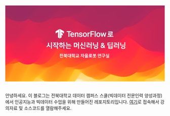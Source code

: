 <br>
<img src="https://github.com/gusdnd852/bigdata-lecture/blob/master/main_logo.jpg?raw=true">
<br><br>


안녕하세요. 이 블로그는 전북대학교 데이터 캠퍼스 스쿨(빅데이터 전문인력 양성과정)
에서 인공지능과 빅데이터 수업을 위해 만들어진 레포지토리입니다. 
[여기](https://colab.research.google.com/github/gusdnd852/bigdata-lecture)로 접속해서
강의자료 및 소스코드를 열람해주세요.
<br><br>
 




